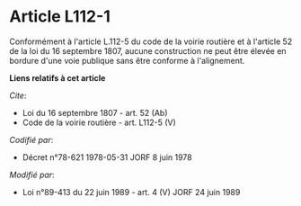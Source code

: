 # Article L112-1

Conformément à l'article L.112-5 du code de la voirie routière et à l'article 52 de la loi du 16 septembre 1807, aucune
construction ne peut être élevée en bordure d'une voie publique sans être conforme à l'alignement.

**Liens relatifs à cet article**

_Cite_:

  - Loi du 16 septembre 1807 - art. 52 (Ab)
  - Code de la voirie routière - art. L112-5 (V)

_Codifié par_:

  - Décret n°78-621 1978-05-31 JORF 8 juin 1978

_Modifié par_:

  - Loi n°89-413 du 22 juin 1989 - art. 4 (V) JORF 24 juin 1989
